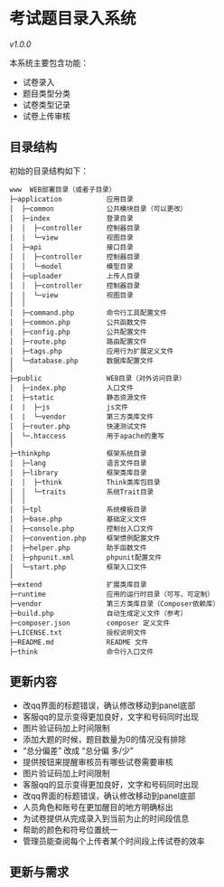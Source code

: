 考试题目录入系统
===============

*v1.0.0*

本系统主要包含功能：

 + 试卷录入
 + 题目类型分类
 + 试卷类型记录
 + 试卷上传审核

## 目录结构

初始的目录结构如下：

~~~
www  WEB部署目录（或者子目录）
├─application           应用目录
│  ├─common             公共模块目录（可以更改）
│  ├─index              登录目录
│  │  ├─controller      控制器目录
│  │  └─view            视图目录
│  ├─api                接口目录
│  │  ├─controller      控制器目录
│  │  └─model           模型目录
│  ├─uploader           上传人目录
│  │  ├─controller      控制器目录
│  │  └─view            视图目录
│  │
│  ├─command.php        命令行工具配置文件
│  ├─common.php         公共函数文件
│  ├─config.php         公共配置文件
│  ├─route.php          路由配置文件
│  ├─tags.php           应用行为扩展定义文件
│  └─database.php       数据库配置文件
│
├─public                WEB目录（对外访问目录）
│  ├─index.php          入口文件
|  ├─static             静态资源文件
|  |  ├─js              js文件
|  |  └─vendor          第三方类库文件
│  ├─router.php         快速测试文件
│  └─.htaccess          用于apache的重写
│
├─thinkphp              框架系统目录
│  ├─lang               语言文件目录
│  ├─library            框架类库目录
│  │  ├─think           Think类库包目录
│  │  └─traits          系统Trait目录
│  │
│  ├─tpl                系统模板目录
│  ├─base.php           基础定义文件
│  ├─console.php        控制台入口文件
│  ├─convention.php     框架惯例配置文件
│  ├─helper.php         助手函数文件
│  ├─phpunit.xml        phpunit配置文件
│  └─start.php          框架入口文件
│
├─extend                扩展类库目录
├─runtime               应用的运行时目录（可写，可定制）
├─vendor                第三方类库目录（Composer依赖库）
├─build.php             自动生成定义文件（参考）
├─composer.json         composer 定义文件
├─LICENSE.txt           授权说明文件
├─README.md             README 文件
├─think                 命令行入口文件
~~~

## 更新内容
 + 改qq界面的标题错误，确认修改移动到panel底部
 + 客服qq的显示变得更加良好，文字和号码同时出现
 + 图片验证码加上时间限制
 + 添加大题的时候，题目数量为0的情况没有排除
 + “总分偏差”  改成  “总分偏 多/少”
 + 提供按钮来提醒审核员有哪些试卷需要审核
 + 图片验证码加上时间限制
 + 客服qq的显示变得更加良好，文字和号码同时出现
 + 改qq界面的标题错误，确认修改移动到panel底部
 + 人员角色和账号在更加醒目的地方明确标出
 + 为试卷提供从完成录入到当前为止的时间段信息
 + 帮助的颜色和符号位置统一
 + 管理员能查阅每个上传者某个时间段上传试卷的效率

## 更新与需求


